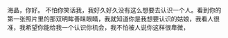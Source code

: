 海晶，你好。
不怕你笑话我，我好久好久没有这么想要去认识一个人。看到你的第一张照片里的那双明眸善睐眼睛，我就知道你是我想要认识的姑娘，我看人很准，我希望你能给我一个认识你机会，我不怕被人说你这样很卑微，